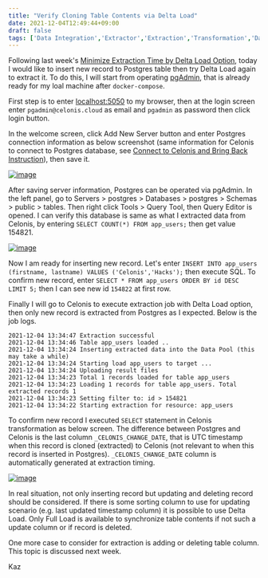 ```yaml
---
title: "Verify Cloning Table Contents via Delta Load"
date: 2021-12-04T12:49:44+09:00
draft: false
tags: ['Data Integration','Extractor','Extraction','Transformation','Data Job']
---
```


Following last week's [Minimize Extraction Time by Delta Load Option](../2021-11-27-minimize-extraction-time-by-delta-load-option), today I would like to insert new record to Postgres table then try Delta Load again to extract it. To do this, I will start from operating [pgAdmin](https://www.pgadmin.org/), that is already ready for my loal machine after `docker-compose`.

First step is to enter [localhost:5050](http://localhost:5050) to my browser, then at the login screen enter `pgadmin@celonis.cloud` as email and `pgadmin` as password then click login button. 

In the welcome screen, click Add New Server button and enter Postgres connection information as below screenshot (same information for Celonis to connect to Postgres database, see [Connect to Celonis and Bring Back Instruction](../2021-11-13-connect-to-celonis-and-bring-back-instruction)), then save it.

[![image](https://user-images.githubusercontent.com/67397583/144696270-28c5595d-2e81-4750-b724-879ce35a66b9.png)](https://user-images.githubusercontent.com/67397583/144696270-28c5595d-2e81-4750-b724-879ce35a66b9.png)

After saving server information, Postgres can be operated via pgAdmin. In the left panel, go to Servers > postgres > Databases > postgres > Schemas > public > tables. Then right click Tools > Query Tool, then Query Editor is opened. I can verify this database is same as what I extracted data from Celonis, by entering `SELECT COUNT(*) FROM app_users;` then get value 154821.

[![image](https://user-images.githubusercontent.com/67397583/144696601-b2585927-f89b-4e65-8f4f-810ed2b1026e.png)](https://user-images.githubusercontent.com/67397583/144696601-b2585927-f89b-4e65-8f4f-810ed2b1026e.png)

Now I am ready for inserting new record. Let's enter `INSERT INTO app_users (firstname, lastname) VALUES ('Celonis','Hacks');` then execute SQL. To confirm new record, enter `SELECT * FROM app_users ORDER BY id DESC LIMIT 5;` then I can see new id `154822` at first row.

Finally I will go to Celonis to execute extraction job with Delta Load option, then only new record is extracted from Postgres as I expected. Below is the job logs.

```
2021-12-04 13:34:47 Extraction successful
2021-12-04 13:34:46 Table app_users loaded ..
2021-12-04 13:34:24 Inserting extracted data into the Data Pool (this may take a while)
2021-12-04 13:34:24 Starting load app_users to target ...
2021-12-04 13:34:24 Uploading result files
2021-12-04 13:34:23 Total 1 records loaded for table app_users
2021-12-04 13:34:23 Loading 1 records for table app_users. Total extracted records 1
2021-12-04 13:34:23 Setting filter to: id > 154821
2021-12-04 13:34:22 Starting extraction for resource: app_users
```

To confirm new record I executed `SELECT` statement in Celonis transformation as below screen. The difference between Postgres and Celonis is the last column `_CELONIS_CHANGE_DATE`, that is UTC timestamp when this record is cloned (extracted) to Celonis (not relevant to when this record is inserted in Postgres). `_CELONIS_CHANGE_DATE` column is automatically generated at extraction timing.

[![image](https://user-images.githubusercontent.com/67397583/144697298-d3924858-3498-4a1c-a5d4-6c1f827e999e.png)](https://user-images.githubusercontent.com/67397583/144697298-d3924858-3498-4a1c-a5d4-6c1f827e999e.png)

In real situation, not only inserting record but updating and deleting record should be considered. If there is some sorting column to use for updating scenario (e.g. last updated timestamp column) it is possible to use Delta Load. Only Full Load is available to synchronize table contents if not such a update column or if record is deleted.

One more case to consider for extraction is adding or deleting table column. This topic is discussed next week.

Kaz